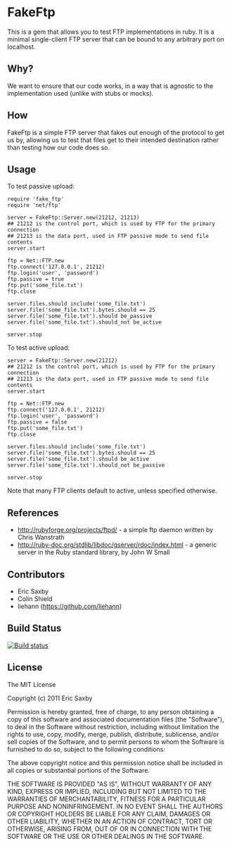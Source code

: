 FakeFtp
=======

This is a gem that allows you to test FTP implementations in ruby. It is a minimal single-client FTP server
that can be bound to any arbitrary port on localhost.

Why?
----

We want to ensure that our code works, in a way that is agnostic to the implementation used (unlike with stubs or mocks).

How
---

FakeFtp is a simple FTP server that fakes out enough of the protocol to get us by, allowing us to test that files get to
their intended destination rather than testing how our code does so.

Usage
-----

To test passive upload:

    require 'fake_ftp'
    require 'net/ftp'

    server = FakeFtp::Server.new(21212, 21213)
    ## 21212 is the control port, which is used by FTP for the primary connection
    ## 21213 is the data port, used in FTP passive mode to send file contents
    server.start

    ftp = Net::FTP.new
    ftp.connect('127.0.0.1', 21212)
    ftp.login('user', 'password')
    ftp.passive = true
    ftp.put('some_file.txt')
    ftp.close

    server.files.should include('some_file.txt')
    server.file('some_file.txt').bytes.should == 25
    server.file('some_file.txt').should be_passive
    server.file('some_file.txt').should_not be_active

    server.stop

To test active upload:

    server = FakeFtp::Server.new(21212)
    ## 21212 is the control port, which is used by FTP for the primary connection
    ## 21213 is the data port, used in FTP passive mode to send file contents
    server.start

    ftp = Net::FTP.new
    ftp.connect('127.0.0.1', 21212)
    ftp.login('user', 'password')
    ftp.passive = false
    ftp.put('some_file.txt')
    ftp.close

    server.files.should include('some_file.txt')
    server.file('some_file.txt').bytes.should == 25
    server.file('some_file.txt').should be_active
    server.file('some_file.txt').should_not be_passive

    server.stop

Note that many FTP clients default to active, unless specified otherwise.

References
----------

* http://rubyforge.org/projects/ftpd/ - a simple ftp daemon written by Chris Wanstrath
* http://ruby-doc.org/stdlib/libdoc/gserver/rdoc/index.html - a generic server in the Ruby standard library, by John W Small

Contributors
------------

* Eric Saxby
* Colin Shield
* liehann (https://github.com/liehann)

## Build Status

[![Build status](https://secure.travis-ci.org/livinginthepast/fake_ftp.png)](http://travis-ci.org/livinginthepast/fake_ftp)

License
-------

The MIT License

Copyright (c) 2011 Eric Saxby

Permission is hereby granted, free of charge, to any person obtaining a copy
of this software and associated documentation files (the "Software"), to deal
in the Software without restriction, including without limitation the rights
to use, copy, modify, merge, publish, distribute, sublicense, and/or sell
copies of the Software, and to permit persons to whom the Software is
furnished to do so, subject to the following conditions:

The above copyright notice and this permission notice shall be included in
all copies or substantial portions of the Software.

THE SOFTWARE IS PROVIDED "AS IS", WITHOUT WARRANTY OF ANY KIND, EXPRESS OR
IMPLIED, INCLUDING BUT NOT LIMITED TO THE WARRANTIES OF MERCHANTABILITY,
FITNESS FOR A PARTICULAR PURPOSE AND NONINFRINGEMENT. IN NO EVENT SHALL THE
AUTHORS OR COPYRIGHT HOLDERS BE LIABLE FOR ANY CLAIM, DAMAGES OR OTHER
LIABILITY, WHETHER IN AN ACTION OF CONTRACT, TORT OR OTHERWISE, ARISING FROM,
OUT OF OR IN CONNECTION WITH THE SOFTWARE OR THE USE OR OTHER DEALINGS IN
THE SOFTWARE.
